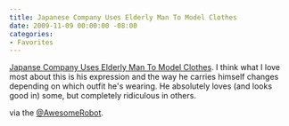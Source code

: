```yaml
---
title: Japanese Company Uses Elderly Man To Model Clothes
date: 2009-11-09 00:00:00 -08:00
categories:
- Favorites
---
```


<p><a href="https://www.unused.jp/looks.html">Japanse Company Uses Elderly Man To Model Clothes</a>. I think what I love most about this is his expression and the way he carries himself changes depending on which outfit he's wearing. He absolutely loves (and looks good in) some, but completely ridiculous in others.</p>

<p>via the <a href="http://twitter.com/AwesomeRobot">@AwesomeRobot</a>.</p>
